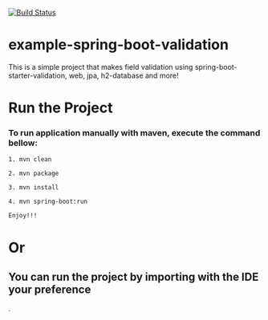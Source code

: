 [![Build Status](https://travis-ci.com/julioamorim/example-spring-boot-validation.svg?branch=master)](https://travis-ci.com/julioamorim/example-spring-boot-validation)

# example-spring-boot-validation
This is a simple project that makes field validation using spring-boot-starter-validation, web,  jpa, h2-database and more!

# Run the Project

### To run application manually with maven, execute the command bellow:

```
1. mvn clean 

2. mvn package

3. mvn install

4. mvn spring-boot:run

Enjoy!!!

```
# Or

## You can run the project by importing with the IDE your preference
.
